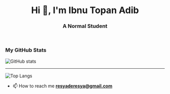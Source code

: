 <h1 align="center">Hi 👋, I'm Ibnu Topan Adib</h1>
<h3 align="center">A Normal Student</h3>
<br>

### My GitHub Stats

![GitHub stats](https://github-readme-stats.vercel.app/api?username=IbnuTopanAdib&show_icons=true)

---

![Top Langs](https://github-readme-stats.vercel.app/api/top-langs/?username=IbnuTopanAdib&layout=compact&theme=dark)




- 📫 How to reach me **resyaderesya@gmail.com**









